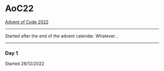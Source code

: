 # AoC22
[Advent of Code 2022](https://adventofcode.com/2022)

---

Started after the end of the advent calendar. Whatever...

---

### Day 1

Started 28/12/2022


